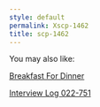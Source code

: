 ```yaml
---
style: default
permalink: Xscp-1462
title: scp-1462
---
```

You may also like:

[Breakfast For Dinner](http://scp-wiki.net/breakfast-for-dinner)

[Interview Log 022-751](http://scp-wiki.net/interview-log-022-751)
